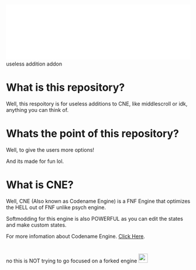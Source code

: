 <img src="README/codename-animated.webp"> useless addition addon

# What is this repository?

Well, this respoitory is for useless additions to CNE, like middlescroll or idk, anything you can think of.

# Whats the point of this repository?

Well, to give the users more options!

And its made for fun lol.

# What is CNE?

Well, CNE (Also known as Codename Engine) is a FNF Engine that optimizes the HELL out of FNF unlike psych engine.

Softmodding for this engine is also POWERFUL as you can edit the states and make custom states.

For more infomation about Codename Engine. <a href="https://codename-engine.com/wiki/">Click Here</a>.

#

no this is NOT trying to go focused on a forked engine <img src="README/catFakYou.webp" width="25" height="25">